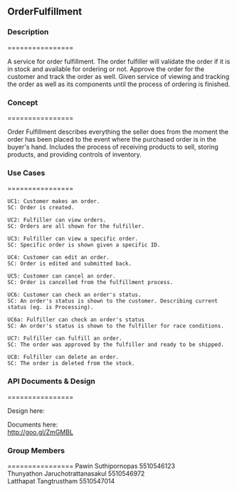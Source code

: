 OrderFulfillment
---

<h3>Description</h3>
================

A service for order fulfillment. The order fulfiller will validate the order if it is in stock and available for ordering or not. Approve the order for the customer and track the order as well. Given service of viewing and tracking the order as well as its components until the process of ordering is finished.

<h3>Concept</h3>
================

Order Fulfillment describes everything the seller does from the moment the order has been placed to the event where the purchased order is in the buyer's hand. Includes the process of receiving products to sell, storing products, and providing controls of inventory.

<h3>Use Cases</h3>
================

```
UC1: Customer makes an order.
SC: Order is created.
```
```
UC2: Fulfiller can view orders.
SC: Orders are all shown for the fulfiller.
```
```
UC3: Fulfiller can view a specific order.
SC: Specific order is shown given a specific ID.
```
```
UC4: Customer can edit an order.
SC: Order is edited and submitted back.
```
```
UC5: Customer can cancel an order.
SC: Order is cancelled from the fulfillment process.
```
```
UC6: Customer can check an order's status.
SC: An order's status is shown to the customer. Describing current status (eg. is Processing).

UC6a: Fulfiller can check an order's status
SC: An order's status is shown to the fulfiller for race conditions.
```
```
UC7: Fulfiller can fulfill an order.
SC: The order was approved by the fulfiller and ready to be shipped.
```
```
UC8: Fulfiller can delete an order.
SC: The order is deleted from the stock.
```
<h3>API Documents & Design</h3>
================

Design here:

Documents here:<br>
http://goo.gl/ZmGMBL

<h3>Group Members</h3>
================
Pawin Suthipornopas 5510546123 <br>
Thunyathon Jaruchotrattanasakul 5510546972 <br>
Latthapat Tangtrustham 5510547014
